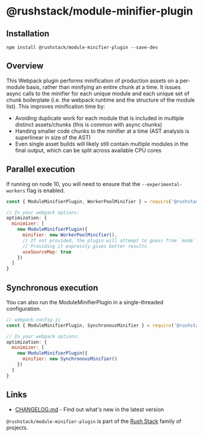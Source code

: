 # @rushstack/module-minifier-plugin

## Installation

`npm install @rushstack/module-minifier-plugin --save-dev`

## Overview

This Webpack plugin performs minification of production assets on a per-module basis, rather than minifying an entire chunk at a time.
It issues async calls to the minifier for each unique module and each unique set of chunk boilerplate (i.e. the webpack runtime and the structure of the module list).
This improves minification time by:
- Avoiding duplicate work for each module that is included in multiple distinct assets/chunks (this is common with async chunks)
- Handing smaller code chunks to the minifier at a time (AST analysis is superlinear in size of the AST)
- Even single asset builds will likely still contain multiple modules in the final output, which can be split across available CPU cores

## Parallel execution
If running on node 10, you will need to ensure that the `--experimental-workers` flag is enabled.

```js
const { ModuleMinifierPlugin, WorkerPoolMinifier } = require('@rushstack/module-minifier-plugin');

// In your webpack options:
optimization: {
  minimizer: [
    new ModuleMinifierPlugin({
      minifier: new WorkerPoolMinifier(),
      // If not provided, the plugin will attempt to guess from `mode` and `devtool`.
      // Providing it expressly gives better results
      useSourceMap: true
    })
  ]
}
```

## Synchronous execution
You can also run the ModuleMinifierPlugin in a single-threaded configuration.

```js
// webpack.config.js
const { ModuleMinifierPlugin, SynchronousMinifier } = require('@rushstack/module-minifier-plugin');

// In your webpack options:
optimization: {
  minimizer: [
    new ModuleMinifierPlugin({
      minifier: new SynchronousMinifier()
    })
  ]
}
```

## Links

- [CHANGELOG.md](
  https://github.com/microsoft/rushstack/blob/master/webpack/module-minifier-plugin/CHANGELOG.md) - Find
  out what's new in the latest version

`@rushstack/module-minifier-plugin` is part of the [Rush Stack](https://rushstack.io/) family of projects.
